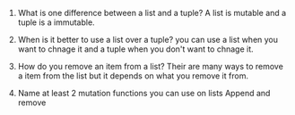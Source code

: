1. What is one difference between a list and a tuple?
A list is mutable and a tuple is a immutable.

2. When is it better to use a list over a tuple?
you can use a list when you want to chnage it and a tuple when you don't want to chnage it.

3. How do you remove an item from a list?
Their are many ways to remove a item from the list but it depends on what you remove it from.

4. Name at least 2 mutation functions you can use on lists
Append and remove 